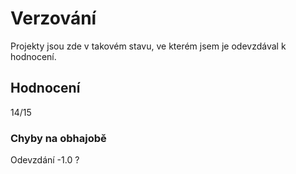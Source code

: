 # Verzování

Projekty jsou zde v takovém stavu, ve kterém jsem je odevzdával k hodnocení.

## Hodnocení

14/15

### Chyby na obhajobě

Odevzdání
	-1.0 ?

